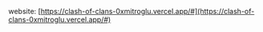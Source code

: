 website: [https://clash-of-clans-0xmitroglu.vercel.app/#](https://clash-of-clans-0xmitroglu.vercel.app/#)
